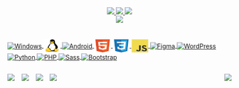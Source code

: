 <div align="center">
  <a href="https://profile-summary-for-github.com/user/luizgustavoabreu">
  <img width="822em" src="https://user-images.githubusercontent.com/72631018/150686743-e8501a27-5eb6-4b9a-a6ce-aeb86742bb63.jpeg">
  <img width="492em" src="https://github-readme-stats.vercel.app/api?username=luizgustavoabreu&show_icons=true&theme=dark&include_all_commits=true&count_private=true&hide=issues&locale=pt-br">
  <img width="326em" src="https://github-readme-stats.vercel.app/api/top-langs/?username=luizgustavoabreu&layout=compact&langs_count=7&hide=php,shell,hack&theme=dark&locale=pt-br">
  <br>
  <img width="822em" src="https://github-readme-activity-graph.vercel.app/graph?username=luizgustavoabreu&theme=xcode&bg_color=151515">
</div>
<br><br>
<div>
  <img align="center" alt="Windows" height="27" width="30" src="https://upload.wikimedia.org/wikipedia/commons/thumb/0/0a/Unofficial_Windows_logo_variant_-_2002%E2%80%932012_%28Multicolored%29.svg/800px-Unofficial_Windows_logo_variant_-_2002%E2%80%932012_%28Multicolored%29.svg.png">
  <img align="center" alt="Linux" height="30" width="38" src="https://raw.githubusercontent.com/devicons/devicon/master/icons/linux/linux-original.svg">
  <img align="center" alt="Android" height="30" width="27" src="https://cdn.jsdelivr.net/gh/devicons/devicon/icons/android/android-original.svg">
  <img align="center" alt="HTML" height="30" width="38" src="https://raw.githubusercontent.com/devicons/devicon/master/icons/html5/html5-original.svg">
  <img align="center" alt="CSS" height="30" width="38" src="https://raw.githubusercontent.com/devicons/devicon/master/icons/css3/css3-original.svg">
  <img align="center" alt="JavaScript" height="30" width="38" src="https://raw.githubusercontent.com/devicons/devicon/master/icons/javascript/javascript-original.svg">
  <img align="center" alt="Figma" height="29" width="33" src="https://cdn.jsdelivr.net/gh/devicons/devicon/icons/figma/figma-original.svg">
  <img align="center" alt="WordPress" height="30" width="38" src="https://user-images.githubusercontent.com/72631018/181075214-47fc0a53-2901-4f7f-a913-9135a96c94b8.svg">
  <img align="center" alt="Python" height="30" width="38" src="https://cdn.jsdelivr.net/gh/devicons/devicon/icons/python/python-original.svg">
  <img align="center" alt="PHP" height="30" width="38" src="https://cdn.jsdelivr.net/gh/devicons/devicon/icons/php/php-plain.svg">
  <img align="center" alt="Sass" height="30" width="38" src="https://cdn.jsdelivr.net/gh/devicons/devicon/icons/sass/sass-original.svg">
  <img align="center" alt="Bootstrap" height="30" width="38" src="https://cdn.jsdelivr.net/gh/devicons/devicon/icons/bootstrap/bootstrap-original.svg">
</div>

##

<div>
  <a href="https://www.instagram.com/luizgustavorj"><img src="https://img.shields.io/badge/Instagram-E4405F?style=for-the-badge&logo=instagram&logoColor=white"></a>&nbsp;&nbsp;&nbsp;
  <a href="https://bit.ly/spotifygustavo"><img src="https://img.shields.io/badge/Spotify-1ED760?&style=for-the-badge&logo=spotify&logoColor=white"></a>&nbsp;&nbsp;&nbsp;
  <a href="https://www.linkedin.com/in/luizgustavoabreu"><img src="https://img.shields.io/badge/LinkedIn-0077B5?style=for-the-badge&logo=linkedin&logoColor=white"></a>&nbsp;&nbsp;&nbsp;
  <a href="https://www.duolingo.com/profile/LuizGustavoRJ"><img src="https://img.shields.io/badge/Duolingo-58CC02?style=for-the-badge&logo=Duolingo&logoColor=white"></a><img align="right" src="https://komarev.com/ghpvc/?username=luizgustavoabreu&style=flat-square">
</div>
